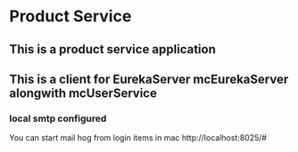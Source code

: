# Product Service
## This is a product service application
## This is a client for EurekaServer mcEurekaServer alongwith mcUserService


### local smtp configured
You can start mail hog from login items in mac
http://localhost:8025/#


